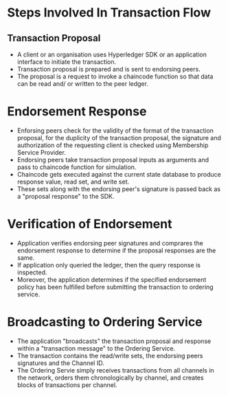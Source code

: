 # Steps Involved In Transaction Flow

## Transaction Proposal

* A client or an organisation uses Hyperledger SDK or an application interface to initiate the transaction. 
* Transaction proposal is prepared and is sent to endorsing peers. 
* The proposal is a request to invoke a chaincode function so that data can be read and/ or written to the peer ledger. 

# Endorsement Response 

* Enforsing peers check for the validity of the format of the transaction proposal, for the duplicity of the transaction proposal, the signature and authorization of the requesting client is checked using Membership Service Provider. 
* Endorsing peers take transaction proposal inputs as arguments and pass to chaincode function for simulation. 
* Chaincode gets executed against the current state database to produce response value, read set, and write set. 
* These sets along with the endorsing peer's signature is passed back as a "proposal response" to the SDK. 

# Verification of Endorsement 

* Application verifies endorsing peer signatures and comprares the endorsement response to determine if the proposal 
responses are the same. 
* If application only queried the ledger, then the query response is inspected. 
* Moreover, the application determines if the specified endorsement policy has been fulfilled before submitting the transaction to ordering service. 

# Broadcasting to Ordering Service 

* The application "broadcasts" the transaction proposal and response within a "transaction message" to the Ordering Service. 
* The transaction contains the read/write sets, the endorsing peers signatures and the Channel ID. 
* The Ordering Servie simply receives transactions from all channels in the network, orders them chronologically by channel, and creates blocks of transactions per channel. 
